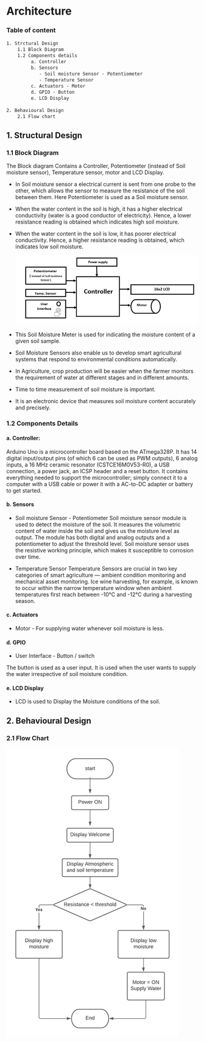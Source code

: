 # Architecture 
### Table of content

    1. Strctural Design
        1.1 Block Diagram
        1.2 Components details
             a. Controller
             b. Sensors
                - Soil moisture Sensor - Potentiometer
                - Temperature Sensor
             c. Actuators - Motor
             d. GPIO - Button
             e. LCD Display
        
    2. Behavioural Design
        2.1 Flow chart
     
     
## 1. Structural Design

  ### 1.1 Block Diagram
  
 The Block diagram Contains a Controller, Potentiometer (instead of Soil moisture sensor), Temperature sensor, motor and LCD Display.
* In Soil moisture sensor a electrical current is sent from one probe to the other, which allows the sensor to measure the resistance of the soil between them. Here Potentiometer is used as a Soil moisture sensor. 
* When the water content in the soil is high, it has a higher electrical conductivity (water is a good conductor of electricity). Hence, a lower resistance reading is obtained which indicates high soil moisture. 
* When the water content in the soil is low, it has poorer electrical conductivity. Hence, a higher resistance reading is obtained, which indicates low soil moisture.
  
  
   ![Block Diagram](https://github.com/ShamaTorgal/M2-EmbSys/blob/main/Project/2_Architecture/Block%20Diagram.png)
   
* This Soil Moisture Meter is used for indicating the moisture content of a given soil sample.
* Soil Moisture Sensors also enable us to develop smart agricultural systems that respond to environmental conditions automatically.
* In Agriculture, crop production will be easier when the farmer monitors the requirement of water at different stages and in different amounts. 
* Time to time measurement of soil moisture is important.
* It is an electronic device that measures soil moisture content accurately and precisely.
   
 

### 1.2 Components Details

#### a. Controller: 
Arduino Uno is a microcontroller board based on the ATmega328P. It has 14 digital input/output pins (of which 6 can be used as PWM outputs), 6 analog inputs, a 16 MHz ceramic resonator (CSTCE16M0V53-R0), a USB connection, a power jack, an ICSP header and a reset button. It contains everything needed to support the microcontroller; simply connect it to a computer with a USB cable or power it with a AC-to-DC adapter or battery to get started.


#### b. Sensors
* Soil moisture Sensor - Potentiometer
   Soil moisture sensor module is used to detect the moisture of the soil. It measures the volumetric content of water inside the soil and gives us the moisture level as output.    The module has both digital and analog outputs and a potentiometer to adjust the threshold level.
   Soil moisture sensor uses the resistive working principle, which makes it susceptible to corrosion over time. 
   

* Temperature Sensor
Temperature Sensors are crucial in two key categories of smart agriculture — ambient condition monitoring and mechanical asset monitoring. Ice wine harvesting, for example, is known to occur within the narrow temperature window when ambient temperatures first reach between -10°C and -12°C during a harvesting season.

#### c. Actuators
* Motor - For supplying water whenever soil moisture is less.

#### d. GPIO

* User Interface - Button / switch

The button is used as a user input. It is used when the user wants to supply the water irrespective of soil moisture condition. 

#### e. LCD Display
* LCD is used to Display the Moisture conditions of the soil.

## 2. Behavioural Design

### 2.1 Flow Chart

  ![Block Diagram](https://github.com/ShamaTorgal/M2-EmbSys/blob/main/Project/2_Architecture/flowChart.png )
